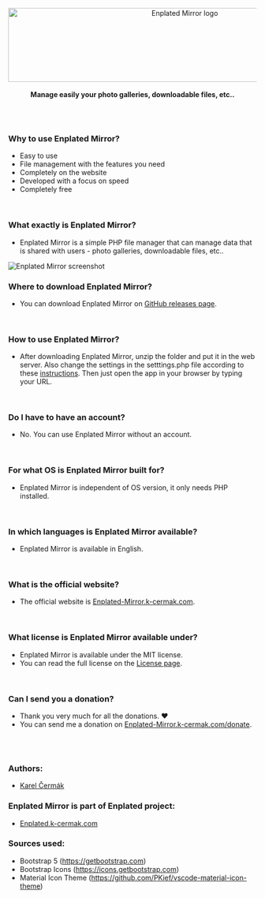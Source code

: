<p align="center">
    <a href="https://enplated-mirror.k-cermak.com">
        <img src="https://mirror.k-cermak.com/data/logo-v3/logo-enplatedmirror-bg.svg" width="700" height="150" alt="Enplated Mirror logo">
    </a>
    <br>
        <br>
    <strong>Manage easily your photo galleries, downloadable files, etc..</strong>
</p>

<br/>
<br/>

### Why to use Enplated Mirror?
- Easy to use
- File management with the features you need
- Completely on the website
- Developed with a focus on speed
- Completely free

<br/>

### What exactly is Enplated Mirror?
- Enplated Mirror is a simple PHP file manager that can manage data that is shared with users - photo galleries, downloadable files, etc..

<img src="https://mirror.k-cermak.com/data/enplated-mirror/screenshot-1.png" alt="Enplated Mirror screenshot">

<br/>

### Where to download Enplated Mirror?
- You can download Enplated Mirror on <a href="https://github.com/K-cermak/Enplated-Mirror/releases">GitHub releases page</a>.

<br/>

### How to use Enplated Mirror?
- After downloading Enplated Mirror, unzip the folder and put it in the web server. Also change the settings in the setttings.php file according to these <a href="https://enplated-mirror.k-cermak.com/help">instructions</a>. Then just open the app in your browser by typing your URL.

<br/>

### Do I have to have an account?
- No. You can use Enplated Mirror without an account.

<br/>

### For what OS is Enplated Mirror built for?
- Enplated Mirror is independent of OS version, it only needs PHP installed.

<br/>

### In which languages is Enplated Mirror available?
- Enplated Mirror is available in English.

<br/>

### What is the official website?
- The official website is <a href="https://enplated-mirror.k-cermak.com">Enplated-Mirror.k-cermak.com</a>.

<br/>

### What license is Enplated Mirror available under?
- Enplated Mirror is available under the MIT license.
- You can read the full license on the <a href="https://enplated-mirror.k-cermak.com/license">License page</a>.

<br/>

### Can I send you a donation?
- Thank you very much for all the donations. ❤️
- You can send me a donation on <a href="https://enplated-mirror.k-cermak.com/donate">Enplated-Mirror.k-cermak.com/donate</a>.

<br/>
<br/>

### Authors:
- <a href="https://k-cermak.com">Karel Čermák</a>

### Enplated Mirror is part of Enplated project:
- <a href="https://enplated.k-cermak.com">Enplated.k-cermak.com</a>

### Sources used:
- Bootstrap 5 (https://getbootstrap.com)
- Bootstrap Icons (https://icons.getbootstrap.com)
- Material Icon Theme (https://github.com/PKief/vscode-material-icon-theme)